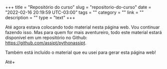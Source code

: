 +++
title = "Repositório do curso"
slug = "repositorio-do-curso"
date = "2022-02-16 20:19:59 UTC-03:00"
tags = ""
category = ""
link = ""
description = ""
type = "text"
+++


Até agora estava colocando todo material nesta página web. Vou continuar fazendo isso. Mas para quem for mais aventureiro, todo este material estará disponível em um repositório no Github: <https://github.com/assipt/pythonassipt>.

Também está incluído o material que eu usei para gerar esta página web!

Até+
